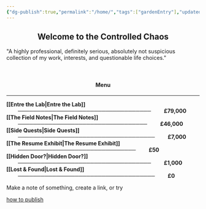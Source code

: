 ```yaml
---
{"dg-publish":true,"permalink":"/home/","tags":["gardenEntry"],"updated":"2025-02-05T08:56:33.423+00:00"}
---
```


<center><h2>Welcome to the Controlled Chaos</h2></center>
"A highly professional, definitely serious, absolutely not suspicious collection of my work, interests, and questionable life choices."
<br><br><br>

<center><h4>Menu</h4></center>

---


**[[Entre the Lab\|Entre the Lab]]** <span style="display: inline-block; text-align: center; margin-left: 30px; margin-right: 30px;">───────────────────────────────────</span> **£79,000**
<br>**[[The Field Notes\|The Field Notes]]** <span style="display: inline-block; text-align: center; margin-left: 30px; margin-right: 30px;">──────────────────────────────────</span> **£46,000**
<br>**[[Side Quests\|Side Quests]]** <span style="display: inline-block; text-align: center; margin-left: 30px; margin-right: 30px;">────────────────────────────────────</span> **£7,000**
<br>**[[The Resume Exhibit\|The Resume Exhibit]]** <span style="display: inline-block; text-align: center; margin-left: 30px; margin-right: 30px;">───────────────────────────────</span> **£50**
<br>**[[Hidden Door?\|Hidden Door?]]** <span style="display: inline-block; text-align: center; margin-left: 30px; margin-right: 30px;">───────────────────────────────────</span> **£1,000**
<br>**[[Lost & Found\|Lost & Found]]** <span style="display: inline-block; text-align: center; margin-left: 30px; margin-right: 30px;">────────────────────────────────────</span> **£0**


Make a note of something, create a link, or try 

[how to publish](https://www.youtube.com/watch?v=eULVrTjT11w&t=435s)